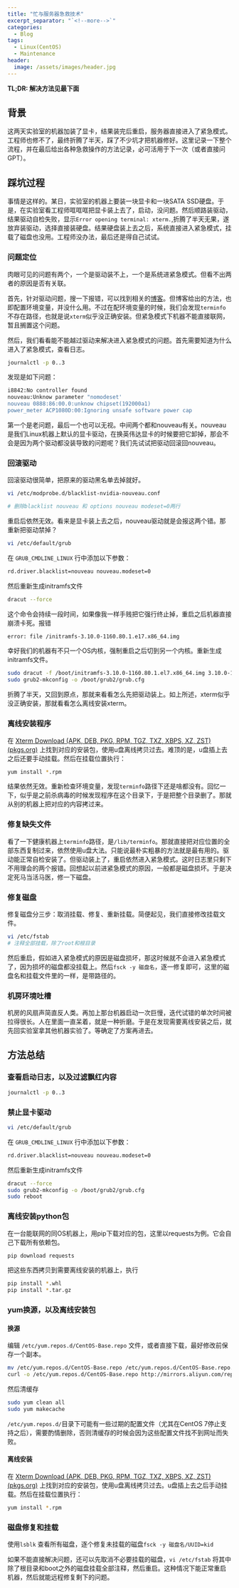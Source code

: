 ```yaml
---
title: "忙与服务器急救技术"
excerpt_separator: "`<!--more-->`"
categories:
  - Blog
tags:
  - Linux(CentOS)
  - Maintenance
header:
  image: /assets/images/header.jpg
---
```


**TL;DR: 解决方法见最下面**

## 背景

这两天实验室的机器加装了显卡，结果装完后重启，服务器直接进入了紧急模式。工程师也修不了，最终折腾了半天，踩了不少坑才把机器修好。这里记录一下整个流程，并在最后给出各种急救操作的方法记录，必可活用于下一次（或者直接问GPT）。

## 踩坑过程

事情是这样的。某日，实验室的机器上要装一块显卡和一块SATA SSD硬盘。于是，在实验室看工程师哐哐哐把显卡装上去了，启动，没问题。然后顺路装驱动，结果驱动自检失败，显示` Error opening terminal: xterm. `,折腾了半天无果，遂放弃装驱动，选择直接装硬盘。结果硬盘装上去之后，系统直接进入紧急模式，挂载了磁盘也没用。工程师没办法，最后还是得自己试试。

### 问题定位

肉眼可见的问题有两个，一个是驱动装不上，一个是系统进紧急模式。但看不出两者的原因是否有关联。

首先，针对驱动问题，搜一下报错，可以找到相关的[博客](https://www.cnblogs.com/caoyongan/p/3995657.html)。但博客给出的方法，也即配置环境变量，并没什么用。不过在配环境变量的时候，我们会发现`terminfo`不存在路径，也就是说`xterm`似乎没正确安装。但紧急模式下机器不能直接联网，暂且搁置这个问题。

然后，我们看看能不能越过驱动来解决进入紧急模式的问题。首先需要知道为什么进入了紧急模式，查看日志。

```bash
journalctl -p 0..3
```

发现是如下问题：

```bash
i8842:No controller found
nouveau:Unknow parameter "nomodeset'
nouveau 0888:86:00.0:unknow chipset(192000a1)
power_meter ACP1080D:00:Ignoring unsafe software power cap
```

第一个是老问题，最后一个也可以无视。中间两个都和nouveau有关。nouveau是我们Linux机器上默认的显卡驱动，在换英伟达显卡的时候要把它卸掉，那会不会是因为两个驱动都没装导致的问题呢？我们先试试把驱动回滚回nouveau。

### 回滚驱动

回滚驱动很简单，把原来的驱动黑名单去掉就好。

```bash
vi /etc/modprobe.d/blacklist-nvidia-nouveau.conf

# 删除blacklist nouveau 和 options nouveau modeset=0两行
```

重启后依然无效。看来是显卡装上去之后，nouveau驱动就是会报这两个错。那重新把驱动禁掉？

```bash
vi /etc/default/grub
```

 在 `GRUB_CMDLINE_LINUX` 行中添加以下参数： 

```bash
rd.driver.blacklist=nouveau nouveau.modeset=0
```

然后重新生成initramfs文件

```bash
dracut --force
```

这个命令会持续一段时间，如果像我一样手贱把它强行终止掉，重启之后机器直接崩溃卡死。报错

```bash
error: file /initramfs-3.10.0-1160.80.1.e17.x86_64.img
```

幸好我们的机器有不只一个OS内核，强制重启之后切到另一个内核。重新生成initramfs文件。

```bash
sudo dracut -f /boot/initramfs-3.10.0-1160.80.1.el7.x86_64.img 3.10.0-1160.80.1.el7.x86_64
sudo grub2-mkconfig -o /boot/grub2/grub.cfg
```

折腾了半天，又回到原点，那就来看看怎么先把驱动装上。如上所述，xterm似乎没正确安装，那就看看怎么离线安装xterm。

### 离线安装程序

在 [Xterm Download (APK, DEB, PKG, RPM, TGZ, TXZ, XBPS, XZ, ZST) (pkgs.org)](https://pkgs.org/download/xterm) 上找到对应的安装包，使用u盘离线拷贝过去。难顶的是，u盘插上去之后还要手动挂载。然后在挂载位置执行：

```bash
yum install *.rpm
```

结果依然无效。重新检查环境变量，发现`terminfo`路径下还是啥都没有。回忆一下，似乎是之前杀病毒的时候发现程序在这个目录下，于是把整个目录删了。那就从别的机器上把对应的内容拷过来。

### 修复缺失文件

看了一下健康机器上`terminfo`路径，是`/lib/terminfo`。那就直接把对应位置的全部东西复制过来，依然使用u盘大法。只能说最朴实粗暴的方法就是最有用的。驱动能正常自检安装了。但驱动装上了，重启依然进入紧急模式。这时日志里只剩下不用理会的两个报错。回想起以前进紧急模式的原因，一般都是磁盘损坏。于是决定死马当活马医，修一下磁盘。

### 修复磁盘

修复磁盘分三步：取消挂载、修复、重新挂载。简便起见，我们直接修改挂载文件。

```bash
vi /etc/fstab
# 注释全部挂载，除了root和根目录
```

然后重启，假如进入紧急模式的原因是磁盘损坏，那这时候就不会进入紧急模式了，因为损坏的磁盘都没挂载上。然后`fsck -y 磁盘名`，逐一修复即可，这里的磁盘名和挂载文件里的一样，是带路径的。

### 机房环境吐槽

机房的风扇声简直反人类。再加上那台机器启动一次巨慢，迭代试错的单次时间被拉得很长。人在里面一直呆着，就是一种折磨。于是在发现需要离线安装之后，就先回实验室拿其他机器实验了。等确定了方案再进去。

## 方法总结

### 查看启动日志，以及过滤飘红内容

```bash
journalctl -p 0..3
```

### 禁止显卡驱动

```bash
vi /etc/default/grub
```

 在 `GRUB_CMDLINE_LINUX` 行中添加以下参数： 

```bash
rd.driver.blacklist=nouveau nouveau.modeset=0
```

然后重新生成initramfs文件

```bash
dracut --force
sudo grub2-mkconfig -o /boot/grub2/grub.cfg
sudo reboot
```

### 离线安装python包

在一台能联网的同OS机器上，用pip下载对应的包，这里以requests为例。它会自己下载所有依赖包。

```bash
pip download requests
```

把这些东西拷贝到需要离线安装的机器上，执行

```bash
pip install *.whl
pip install *.tar.gz
```

### yum换源，以及离线安装包

#### 换源

编辑 `/etc/yum.repos.d/CentOS-Base.repo` 文件，或者直接下载，最好修改前保存一个副本。

```bash
mv /etc/yum.repos.d/CentOS-Base.repo /etc/yum.repos.d/CentOS-Base.repo.backup
curl -o /etc/yum.repos.d/CentOS-Base.repo http://mirrors.aliyun.com/repo/Centos-7.repo
```

然后清缓存

```bash
sudo yum clean all
sudo yum makecache
```

`/etc/yum.repos.d/`目录下可能有一些过期的配置文件（尤其在CentOS 7停止支持之后），需要酌情删除，否则清缓存的时候会因为这些配置文件找不到网址而失败。

#### 离线安装

在 [Xterm Download (APK, DEB, PKG, RPM, TGZ, TXZ, XBPS, XZ, ZST) (pkgs.org)](https://pkgs.org/download/xterm) 上找到对应的安装包，使用u盘离线拷贝过去。u盘插上去之后手动挂载。然后在挂载位置执行：

```bash
yum install *.rpm
```

### 磁盘修复和挂载

使用`lsblk` 查看所有磁盘，逐个修复未挂载的磁盘`fsck -y 磁盘名/UUID=kid`

如果不能直接解决问题，还可以先取消不必要挂载的磁盘，`vi /etc/fstab` 将其中除了根目录和boot之外的磁盘挂载全部注释，然后重启。这种情况下能正常重启机器，然后就能远程修复剩下的问题。